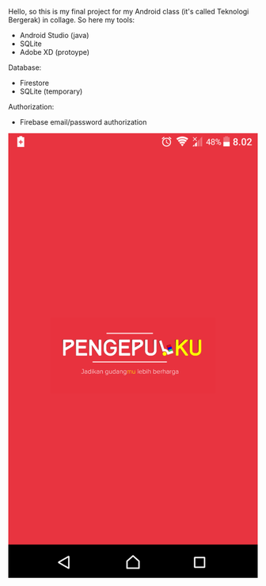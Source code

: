 Hello, so this is my final project for my Android class (it's called Teknologi Bergerak) in collage.
So here my tools:
- Android Studio (java)
- SQLite
- Adobe XD (protoype)

Database:
- Firestore
- SQLite (temporary)

Authorization:
- Firebase email/password authorization

![Screenshots](Screenshot_20200421-200237.png)

